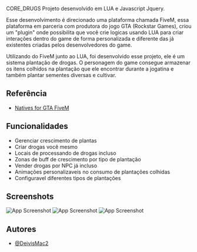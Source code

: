 
CORE_DRUGS
Projeto desenvolvido em LUA e Javascript Jquery.

Esse desenvolvimento é direcionado uma plataforma chamada FiveM, essa plataforma em parceria com produtora do jogo GTA (Rockstar Games), criou um "plugin" onde possibilita que você crie logicas usando LUA para criar interações dentro do game de forma personalizada e diferente das já existentes criadas pelos desenvolvedores do game.

Utilizando do FiveM junto ao LUA, foi desenvolvido esse projeto, ele é um sistema plantação de drogas. O personagem do game consegue armazenar os itens colhidos na plantação que ele encontrar durante a jogatina e também plantar sementes diversas e cultivar.

## Referência

 - [Natives for GTA FiveM](https://docs.fivem.net/natives/)


## Funcionalidades

- Gerenciar crescimento de plantas
- Criar drogas você mesmo
- Locais de processando de drogas incluso
- Zonas de buff de crescimento por tipo de plantação
- Vender drogas por NPC já incluso
- Animações personalizaveis no consumo de plantações colhidas
- Configuravel diferentes tipos de plantações


## Screenshots
![App Screenshot](https://media.discordapp.net/attachments/978689218752679986/1002406091092656198/unknown.png?width=477&height=657)
![App Screenshot](https://media.discordapp.net/attachments/978689218752679986/1002404345842765904/unknown.png?width=674&height=657)
![App Screenshot](https://media.discordapp.net/attachments/978689218752679986/1002404017781100584/unknown.png?width=845&height=657)


## Autores

- [@DeivisMac2](https://www.c8re.store/)

